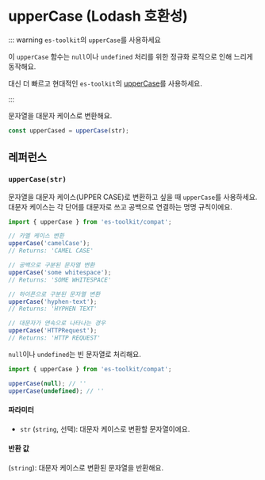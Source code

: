 # upperCase (Lodash 호환성)

::: warning `es-toolkit`의 `upperCase`를 사용하세요

이 `upperCase` 함수는 `null`이나 `undefined` 처리를 위한 정규화 로직으로 인해 느리게 동작해요.

대신 더 빠르고 현대적인 `es-toolkit`의 [upperCase](../../string/upperCase.md)를 사용하세요.

:::

문자열을 대문자 케이스로 변환해요.

```typescript
const upperCased = upperCase(str);
```

## 레퍼런스

### `upperCase(str)`

문자열을 대문자 케이스(UPPER CASE)로 변환하고 싶을 때 `upperCase`를 사용하세요. 대문자 케이스는 각 단어를 대문자로 쓰고 공백으로 연결하는 명명 규칙이에요.

```typescript
import { upperCase } from 'es-toolkit/compat';

// 카멜 케이스 변환
upperCase('camelCase');
// Returns: 'CAMEL CASE'

// 공백으로 구분된 문자열 변환
upperCase('some whitespace');
// Returns: 'SOME WHITESPACE'

// 하이픈으로 구분된 문자열 변환
upperCase('hyphen-text');
// Returns: 'HYPHEN TEXT'

// 대문자가 연속으로 나타나는 경우
upperCase('HTTPRequest');
// Returns: 'HTTP REQUEST'
```

`null`이나 `undefined`는 빈 문자열로 처리해요.

```typescript
import { upperCase } from 'es-toolkit/compat';

upperCase(null); // ''
upperCase(undefined); // ''
```

#### 파라미터

- `str` (`string`, 선택): 대문자 케이스로 변환할 문자열이에요.

#### 반환 값

(`string`): 대문자 케이스로 변환된 문자열을 반환해요.
